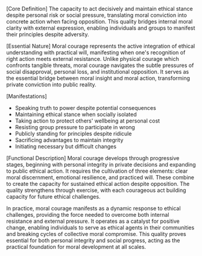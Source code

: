 [Core Definition]
The capacity to act decisively and maintain ethical stance despite personal risk or social pressure, translating moral conviction into concrete action when facing opposition. This quality bridges internal moral clarity with external expression, enabling individuals and groups to manifest their principles despite adversity.

[Essential Nature]
Moral courage represents the active integration of ethical understanding with practical will, manifesting when one's recognition of right action meets external resistance. Unlike physical courage which confronts tangible threats, moral courage navigates the subtle pressures of social disapproval, personal loss, and institutional opposition. It serves as the essential bridge between moral insight and moral action, transforming private conviction into public reality.

[Manifestations]
- Speaking truth to power despite potential consequences
- Maintaining ethical stance when socially isolated
- Taking action to protect others' wellbeing at personal cost 
- Resisting group pressure to participate in wrong
- Publicly standing for principles despite ridicule
- Sacrificing advantages to maintain integrity
- Initiating necessary but difficult changes

[Functional Description]
Moral courage develops through progressive stages, beginning with personal integrity in private decisions and expanding to public ethical action. It requires the cultivation of three elements: clear moral discernment, emotional resilience, and practiced will. These combine to create the capacity for sustained ethical action despite opposition. The quality strengthens through exercise, with each courageous act building capacity for future ethical challenges.

In practice, moral courage manifests as a dynamic response to ethical challenges, providing the force needed to overcome both internal resistance and external pressure. It operates as a catalyst for positive change, enabling individuals to serve as ethical agents in their communities and breaking cycles of collective moral compromise. This quality proves essential for both personal integrity and social progress, acting as the practical foundation for moral development at all scales.